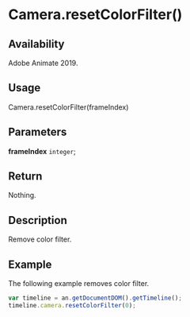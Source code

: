 # Camera.resetColorFilter()

## Availability

Adobe Animate 2019.

## Usage

Camera.resetColorFilter(frameIndex)

## Parameters

**frameIndex** `integer`;

## Return

Nothing.

## Description

Remove color filter.

## Example

The following example removes color filter.

```javascript
var timeline = an.getDocumentDOM().getTimeline();
timeline.camera.resetColorFilter(0);
```
